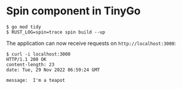 # Spin component in TinyGo

```shell
$ go mod tidy
$ RUST_LOG=spin=trace spin build --up
```

The application can now receive requests on `http://localhost:3000`:

```shell
$ curl -i localhost:3000
HTTP/1.1 200 OK
content-length: 23
date: Tue, 29 Nov 2022 06:59:24 GMT

message:  I'm a teapot
```
